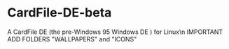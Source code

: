 # CardFile-DE-beta
A CardFile DE (the pre-Windows 95 Windows DE )  for Linux\n
        IMPORTANT
ADD FOLDERS "WALLPAPERS" and "ICONS"
